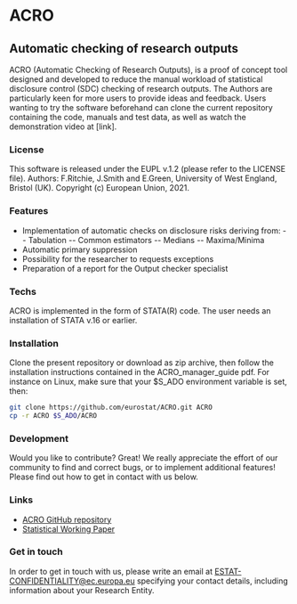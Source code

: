 # ACRO
## Automatic checking of research outputs

ACRO (Automatic Checking of Research Outputs), is a proof of concept tool designed and developed to reduce the manual workload of statistical disclosure control (SDC) checking of research outputs. 
The Authors are particularly keen for more users to provide ideas and feedback. Users wanting to try the software beforehand can clone the current repository containing the code, manuals and test data, as well as watch the demonstration video at [link].

### License
This software is released under the EUPL v.1.2 (please refer to the LICENSE file). 
Authors: F.Ritchie, J.Smith and E.Green, University of West England, Bristol (UK).
Copyright (c) European Union, 2021.


### Features

- Implementation of automatic checks on disclosure risks deriving from:
 -- Tabulation
 -- Common estimators
 -- Medians
 -- Maxima/Minima
- Automatic primary suppression
- Possibility for the researcher to requests exceptions
- Preparation of a report for the Output checker specialist

### Techs

ACRO is implemented in the form of STATA(R) code. The user needs an installation of STATA v.16 or earlier. 

### Installation

Clone the present repository or download as zip archive, then follow the installation instructions contained in the ACRO_manager_guide pdf. For instance on Linux, make sure that your $S_ADO environment variable is set, then:

```sh
git clone https://github.com/eurostat/ACRO.git ACRO
cp -r ACRO $S_ADO/ACRO
```

### Development

Would you like to contribute? Great! We really appreciate the effort of our community to find and correct bugs, or to implement additional features! Please find out how to get in contact with us below.

### Links
- [ACRO GitHub repository] 
- [Statistical Working Paper]
 
### Get in touch
In order to get in touch with us, please write an email at ESTAT-CONFIDENTIALITY@ec.europa.eu specifying your contact details, including information about your Research Entity.



[ACRO GitHub repository]: <https://github.com/eurostat/ACRO>
[Statistical Working Paper]: <https://ec.europa.eu/eurostat/web/products-statistical-working-papers/-/ks-tc-21-005>
